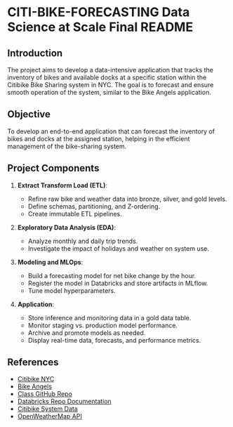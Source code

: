 # CITI-BIKE-FORECASTING Data Science at Scale Final README

## Introduction
The project aims to develop a data-intensive application that tracks the inventory of bikes and available docks at a specific station within the Citibike Bike Sharing system in NYC. The goal is to forecast and ensure smooth operation of the system, similar to the Bike Angels application.

## Objective
To develop an end-to-end application that can forecast the inventory of bikes and docks at the assigned station, helping in the efficient management of the bike-sharing system.

## Project Components
1. **Extract Transform Load (ETL)**:
   - Refine raw bike and weather data into bronze, silver, and gold levels.
   - Define schemas, partitioning, and Z-ordering.
   - Create immutable ETL pipelines.
   
2. **Exploratory Data Analysis (EDA)**:
   - Analyze monthly and daily trip trends.
   - Investigate the impact of holidays and weather on system use.

3. **Modeling and MLOps**:
   - Build a forecasting model for net bike change by the hour.
   - Register the model in Databricks and store artifacts in MLflow.
   - Tune model hyperparameters.

4. **Application**:
   - Store inference and monitoring data in a gold data table.
   - Monitor staging vs. production model performance.
   - Archive and promote models as needed.
   - Display real-time data, forecasts, and performance metrics.

## References
- [Citibike NYC](https://citibikenyc.com/)
- [Bike Angels](https://citibikenyc.com/bike-angels)
- [Class GitHub Repo](https://github.com/lpalum/dscc202-402-spring2023)
- [Databricks Repo Documentation](https://docs.databricks.com/repos/index.html)
- [Citibike System Data](https://citibikenyc.com/system-data)
- [OpenWeatherMap API](https://openweathermap.org/api/one-call-api#hist_parameter)

